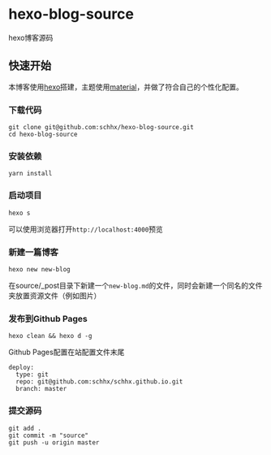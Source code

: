 # hexo-blog-source
hexo博客源码


## 快速开始

本博客使用[hexo](https://hexo.io/zh-cn/)搭建，主题使用[material](https://github.com/viosey/hexo-theme-material)，并做了符合自己的个性化配置。

### 下载代码

```
git clone git@github.com:schhx/hexo-blog-source.git
cd hexo-blog-source
```

### 安装依赖

```
yarn install
```

### 启动项目

```
hexo s
```

可以使用浏览器打开```http://localhost:4000```预览

### 新建一篇博客

```
hexo new new-blog
```

在source/_post目录下新建一个```new-blog.md```的文件，同时会新建一个同名的文件夹放置资源文件（例如图片）

### 发布到Github Pages

```
hexo clean && hexo d -g
```

Github Pages配置在站配置文件末尾
```
deploy:
  type: git
  repo: git@github.com:schhx/schhx.github.io.git
  branch: master
```

### 提交源码

```
git add .
git commit -m "source"
git push -u origin master
```
